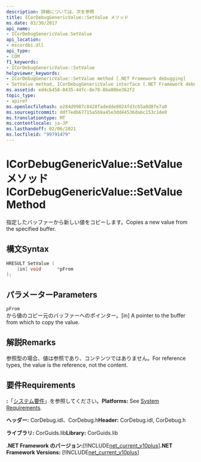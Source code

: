 ```yaml
---
description: 詳細については、次を参照
title: ICorDebugGenericValue::SetValue メソッド
ms.date: 03/30/2017
api_name:
- ICorDebugGenericValue.SetValue
api_location:
- mscordbi.dll
api_type:
- COM
f1_keywords:
- ICorDebugGenericValue::SetValue
helpviewer_keywords:
- ICorDebugGenericValue::SetValue method [.NET Framework debugging]
- SetValue method, ICorDebugGenericValue interface [.NET Framework debugging]
ms.assetid: ed4c6458-0435-44fc-8e78-8ba00be362f2
topic_type:
- apiref
ms.openlocfilehash: e284d9987c8428fadedde0024fd3c65a0d8fe7a0
ms.sourcegitcommit: ddf7edb67715a5b9a45e3dd44536dabc153c1de0
ms.translationtype: MT
ms.contentlocale: ja-JP
ms.lasthandoff: 02/06/2021
ms.locfileid: "99791479"
---
```

# <a name="icordebuggenericvaluesetvalue-method"></a><span data-ttu-id="1d48b-103">ICorDebugGenericValue::SetValue メソッド</span><span class="sxs-lookup"><span data-stu-id="1d48b-103">ICorDebugGenericValue::SetValue Method</span></span>

<span data-ttu-id="1d48b-104">指定したバッファーから新しい値をコピーします。</span><span class="sxs-lookup"><span data-stu-id="1d48b-104">Copies a new value from the specified buffer.</span></span>  
  
## <a name="syntax"></a><span data-ttu-id="1d48b-105">構文</span><span class="sxs-lookup"><span data-stu-id="1d48b-105">Syntax</span></span>  
  
```cpp  
HRESULT SetValue (  
    [in] void      *pFrom  
);  
```  
  
## <a name="parameters"></a><span data-ttu-id="1d48b-106">パラメーター</span><span class="sxs-lookup"><span data-stu-id="1d48b-106">Parameters</span></span>  

 `pFrom`  
 <span data-ttu-id="1d48b-107">から値のコピー元のバッファーへのポインター。</span><span class="sxs-lookup"><span data-stu-id="1d48b-107">[in] A pointer to the buffer from which to copy the value.</span></span>  
  
## <a name="remarks"></a><span data-ttu-id="1d48b-108">解説</span><span class="sxs-lookup"><span data-stu-id="1d48b-108">Remarks</span></span>  

 <span data-ttu-id="1d48b-109">参照型の場合、値は参照であり、コンテンツではありません。</span><span class="sxs-lookup"><span data-stu-id="1d48b-109">For reference types, the value is the reference, not the content.</span></span>  
  
## <a name="requirements"></a><span data-ttu-id="1d48b-110">要件</span><span class="sxs-lookup"><span data-stu-id="1d48b-110">Requirements</span></span>  

 <span data-ttu-id="1d48b-111">**:**「[システム要件](../../get-started/system-requirements.md)」を参照してください。</span><span class="sxs-lookup"><span data-stu-id="1d48b-111">**Platforms:** See [System Requirements](../../get-started/system-requirements.md).</span></span>  
  
 <span data-ttu-id="1d48b-112">**ヘッダー:** CorDebug.idl、CorDebug.h</span><span class="sxs-lookup"><span data-stu-id="1d48b-112">**Header:** CorDebug.idl, CorDebug.h</span></span>  
  
 <span data-ttu-id="1d48b-113">**ライブラリ:** CorGuids.lib</span><span class="sxs-lookup"><span data-stu-id="1d48b-113">**Library:** CorGuids.lib</span></span>  
  
 <span data-ttu-id="1d48b-114">**.NET Framework のバージョン:**[!INCLUDE[net_current_v10plus](../../../../includes/net-current-v10plus-md.md)]</span><span class="sxs-lookup"><span data-stu-id="1d48b-114">**.NET Framework Versions:** [!INCLUDE[net_current_v10plus](../../../../includes/net-current-v10plus-md.md)]</span></span>
